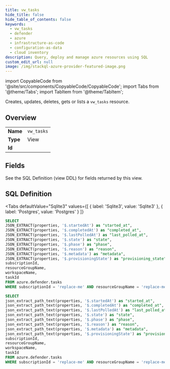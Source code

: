 ```yaml
--- 
title: vw_tasks
hide_title: false
hide_table_of_contents: false
keywords:
  - vw_tasks
  - defender
  - azure
  - infrastructure-as-code
  - configuration-as-data
  - cloud inventory
description: Query, deploy and manage azure resources using SQL
custom_edit_url: null
image: /img/stackql-azure-provider-featured-image.png
---
```


import CopyableCode from '@site/src/components/CopyableCode/CopyableCode';
import Tabs from '@theme/Tabs';
import TabItem from '@theme/TabItem';

Creates, updates, deletes, gets or lists a <code>vw_tasks</code> resource.

## Overview
<table><tbody>
<tr><td><b>Name</b></td><td><code>vw_tasks</code></td></tr>
<tr><td><b>Type</b></td><td>View</td></tr>
<tr><td><b>Id</b></td><td><CopyableCode code="azure.defender.vw_tasks" /></td></tr>
</tbody></table>

## Fields

See the SQL Definition (view DDL) for fields returned by this view.

## SQL Definition

<Tabs
defaultValue="Sqlite3"
values={[
{ label: 'Sqlite3', value: 'Sqlite3' },
{ label: 'Postgres', value: 'Postgres' }
]}
>
<TabItem value="Sqlite3">

```sql
SELECT
JSON_EXTRACT(properties, '$.startedAt') as "started_at",
JSON_EXTRACT(properties, '$.completedAt') as "completed_at",
JSON_EXTRACT(properties, '$.lastPolledAt') as "last_polled_at",
JSON_EXTRACT(properties, '$.state') as "state",
JSON_EXTRACT(properties, '$.phase') as "phase",
JSON_EXTRACT(properties, '$.reason') as "reason",
JSON_EXTRACT(properties, '$.metadata') as "metadata",
JSON_EXTRACT(properties, '$.provisioningState') as "provisioning_state",
subscriptionId,
resourceGroupName,
workspaceName,
taskId
FROM azure.defender.tasks
WHERE subscriptionId = 'replace-me' AND resourceGroupName = 'replace-me' AND workspaceName = 'replace-me' AND taskId = 'replace-me';
```

</TabItem>
<TabItem value="Postgres">

```sql
SELECT
json_extract_path_text(properties, '$.startedAt') as "started_at",
json_extract_path_text(properties, '$.completedAt') as "completed_at",
json_extract_path_text(properties, '$.lastPolledAt') as "last_polled_at",
json_extract_path_text(properties, '$.state') as "state",
json_extract_path_text(properties, '$.phase') as "phase",
json_extract_path_text(properties, '$.reason') as "reason",
json_extract_path_text(properties, '$.metadata') as "metadata",
json_extract_path_text(properties, '$.provisioningState') as "provisioning_state",
subscriptionId,
resourceGroupName,
workspaceName,
taskId
FROM azure.defender.tasks
WHERE subscriptionId = 'replace-me' AND resourceGroupName = 'replace-me' AND workspaceName = 'replace-me' AND taskId = 'replace-me';
```

</TabItem>
</Tabs>
